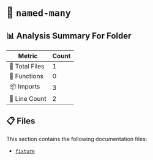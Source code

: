 # 📁 `named-many`

## 📊 Analysis Summary For Folder

| Metric | Count |
|--------|-------|
| 📁 Total Files | 1 |
| 🔧 Functions | 0 |
| 📦 Imports | 3 |
| 🔢 Line Count | 2 |


## 📋 Files

This section contains the following documentation files:

- [`fixture`](./fixture.md)